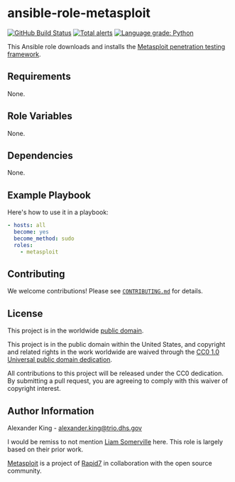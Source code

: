 # ansible-role-metasploit #

[![GitHub Build Status](https://github.com/cisagov/ansible-role-metasploit/workflows/build/badge.svg)](https://github.com/cisagov/ansible-role-metasploit/actions)
[![Total alerts](https://img.shields.io/lgtm/alerts/g/cisagov/ansible-role-metasploit.svg?logo=lgtm&logoWidth=18)](https://lgtm.com/projects/g/cisagov/ansible-role-metasploit/alerts/)
[![Language grade: Python](https://img.shields.io/lgtm/grade/python/g/cisagov/ansible-role-metasploit.svg?logo=lgtm&logoWidth=18)](https://lgtm.com/projects/g/cisagov/ansible-role-metasploit/context:python)

This Ansible role downloads and installs the
[Metasploit penetration testing framework](https://www.metasploit.com).

## Requirements ##

None.

## Role Variables ##

None.

<!--
| Variable | Description | Default | Required |
|----------|-------------|---------|----------|
| optional_variable | Describe its purpose. | `default_value` | No |
| required_variable | Describe its purpose. | n/a | Yes |
-->

## Dependencies ##

None.

## Example Playbook ##

Here's how to use it in a playbook:

```yaml
- hosts: all
  become: yes
  become_method: sudo
  roles:
    - metasploit
```

## Contributing ##

We welcome contributions!  Please see [`CONTRIBUTING.md`](CONTRIBUTING.md) for
details.

## License ##

This project is in the worldwide [public domain](LICENSE).

This project is in the public domain within the United States, and
copyright and related rights in the work worldwide are waived through
the [CC0 1.0 Universal public domain
dedication](https://creativecommons.org/publicdomain/zero/1.0/).

All contributions to this project will be released under the CC0
dedication. By submitting a pull request, you are agreeing to comply
with this waiver of copyright interest.

## Author Information ##

Alexander King - <alexander.king@trio.dhs.gov>

I would be remiss to not mention [Liam Somerville](https://github.com/leesoh)
here. This role is largely based on their prior work.

[Metasploit](https://github.com/rapid7/metasploit-framework) is a project of
[Rapid7](https://www.rapid7.com/) in collaboration with the open source
community.
